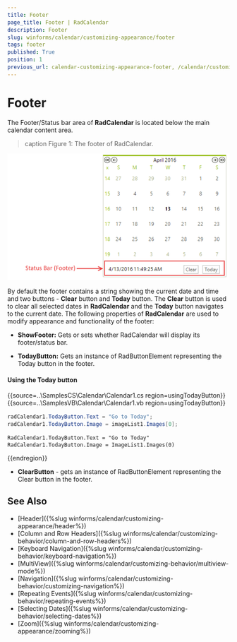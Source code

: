 ```yaml
---
title: Footer
page_title: Footer | RadCalendar
description: Footer
slug: winforms/calendar/customizing-appearance/footer
tags: footer
published: True
position: 1
previous_url: calendar-customizing-appearance-footer, /calendar/customizing-appearance/footer
---
```


# Footer

The Footer/Status bar area of __RadCalendar__ is located below the main calendar content area. 

>caption Figure 1: The footer of RadCalendar.

![calendar-customizing-appearance-footer 003](images/calendar-customizing-appearance-footer003.png)

By default the footer contains a string showing the current date and time and two buttons - __Clear__ button and __Today__ button. The __Clear__ button is used to clear all selected dates in __RadCalendar__ and the __Today__ button navigates to the current date. The following properties of __RadCalendar__ are used to modify appearance and functionality of the footer:

* __ShowFooter:__ Gets or sets whether RadCalendar will display its footer/status bar.

* __TodayButton:__ Gets an instance of RadButtonElement representing the Today button in the footer. 

#### Using the Today button

{{source=..\SamplesCS\Calendar\Calendar1.cs region=usingTodayButton}} 
{{source=..\SamplesVB\Calendar\Calendar1.vb region=usingTodayButton}} 

````C#
radCalendar1.TodayButton.Text = "Go to Today";
radCalendar1.TodayButton.Image = imageList1.Images[0];

````
````VB.NET
RadCalendar1.TodayButton.Text = "Go to Today"
RadCalendar1.TodayButton.Image = ImageList1.Images(0)

````

{{endregion}} 
 
* __ClearButton__ - gets an instance of RadButtonElement representing the Clear button in the footer.

## See Also

* [Header]({%slug winforms/calendar/customizing-appearance/header%})
* [Column and Row Headers]({%slug winforms/calendar/customizing-behavior/column-and-row-headers%})
* [Keyboard Navigation]({%slug  winforms/calendar/customizing-behavior/keyboard-navigation%})
* [MultiView]({%slug winforms/calendar/customizing-behavior/multiview-mode%})
* [Navigation]({%slug winforms/calendar/customizing-behavior/customizing-navigation%})
* [Repeating Events]({%slug winforms/calendar/customizing-behavior/repeating-events%})
* [Selecting Dates]({%slug winforms/calendar/customizing-behavior/selecting-dates%})
* [Zoom]({%slug winforms/calendar/customizing-appearance/zooming%})


